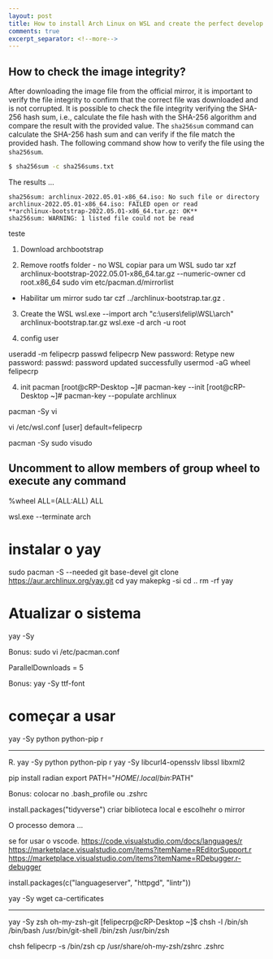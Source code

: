 ```yaml
---
layout: post
title: How to install Arch Linux on WSL and create the perfect develop environment on Windows
comments: true
excerpt_separator: <!--more-->
---
```


## How to check the image integrity?

After downloading the image file from the official mirror, it is important to verify the file integrity to confirm that the correct file was downloaded and is not corrupted. It is possible to check the file integrity verifying the SHA-256 hash sum, i.e., calculate the file hash with the SHA-256 algorithm and compare the result with the provided value. The `sha256sum` command can calculate the SHA-256 hash sum and can verify if the file match the provided hash. The following command show how to verify the file using the `sha256sum`.   

```bash
$ sha256sum -c sha256sums.txt
``` 

The results ...

```text
sha256sum: archlinux-2022.05.01-x86_64.iso: No such file or directory
archlinux-2022.05.01-x86_64.iso: FAILED open or read
**archlinux-bootstrap-2022.05.01-x86_64.tar.gz: OK**
sha256sum: WARNING: 1 listed file could not be read
```
teste


1. Download archbootstrap

2. Remove rootfs folder - no WSL
copiar para um WSL
sudo tar xzf archlinux-bootstrap-2022.05.01-x86_64.tar.gz  --numeric-owner
cd root.x86_64
sudo vim etc/pacman.d/mirrorlist
 - Habilitar um mirror
sudo tar czf ../archlinux-bootstrap.tar.gz  .

3. Create the WSL
wsl.exe --import arch "c:\users\felip\WSL\arch" archlinux-bootstrap.tar.gz
wsl.exe -d arch -u root

3. config user

useradd -m felipecrp
passwd felipecrp
New password:
Retype new password:
passwd: password updated successfully
usermod -aG wheel felipecrp

4. init pacman
[root@cRP-Desktop ~]# pacman-key --init
[root@cRP-Desktop ~]# pacman-key --populate archlinux

pacman -Sy vi

vi /etc/wsl.conf
[user]
default=felipecrp

pacman -Sy sudo
visudo

## Uncomment to allow members of group wheel to execute any command
%wheel ALL=(ALL:ALL) ALL


wsl.exe --terminate arch


# instalar o yay
sudo pacman -S --needed git base-devel
git clone https://aur.archlinux.org/yay.git
cd yay
makepkg -si
cd ..
rm -rf yay

# Atualizar o sistema
yay -Sy

Bonus:
sudo vi /etc/pacman.conf

ParallelDownloads = 5

Bonus:
yay -Sy ttf-font

# começar a usar

yay -Sy python python-pip r



-----------------------

R. 
yay -Sy python python-pip r
yay -Sy libcurl4-opensslv libssl libxml2

pip install radian
export PATH="$HOME/.local/bin:$PATH"

Bonus: colocar no .bash_profile ou .zshrc

install.packages("tidyverse")
criar biblioteca local e escolhehr o mirror

O processo demora ...

se for usar o vscode.
https://code.visualstudio.com/docs/languages/r
https://marketplace.visualstudio.com/items?itemName=REditorSupport.r
https://marketplace.visualstudio.com/items?itemName=RDebugger.r-debugger

install.packages(c("languageserver", "httpgd", "lintr"))

yay -Sy wget ca-certificates


--------------------------------

yay -Sy zsh oh-my-zsh-git
[felipecrp@cRP-Desktop ~]$ chsh -l
/bin/sh
/bin/bash
/usr/bin/git-shell
/bin/zsh
/usr/bin/zsh

chsh felipecrp -s /bin/zsh
cp /usr/share/oh-my-zsh/zshrc .zshrc

